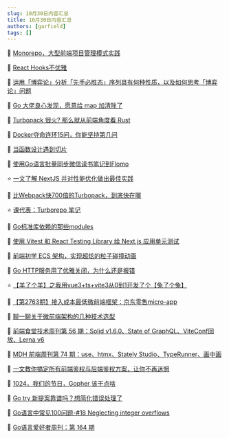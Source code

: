 ```yaml
---
slug: 10月30日内容汇总
title: 10月30日内容汇总
authors: [garfield]
tags: []
---
```


📒 [Monorepo，大型前端项目管理模式实践](https://mp.weixin.qq.com/s/N0CZABDD0TKTmdljH3y74A)

📒 [React Hooks不优雅](https://mp.weixin.qq.com/s/vnq-CIfYtosaj49Nq_wn7A)

📒 [运用「博弈论」分析「先手必胜态」序列具有何种性质，以及如何思考「博弈论」问题](https://mp.weixin.qq.com/s/oDOH-xNojT8_K4RsMLNSuw)

📒 [Go 大佬良心发现，愿意给 map 加清除了](https://mp.weixin.qq.com/s/LnsVooXr-S-EkAoRj_ha5A)

📒 [Turbopack 很火? 那么就从前端角度看 Rust](https://mp.weixin.qq.com/s/-sJmOZ8ObGEe3X9QZNqlWA)

📒 [Docker夺命连环15问，你能坚持第几问](https://mp.weixin.qq.com/s/ll_7eYp_BJ2yJO-7bsR1IQ)

📒 [当函数设计遇到切片](https://mp.weixin.qq.com/s/0jyXab9o2nizmVa9CANLOA)

📒 [使用Go语言批量同步微信读书笔记到Flomo](https://mp.weixin.qq.com/s/4Za4c_XxVLnUlYoqSeU7Aw)

⭐️ [一文了解 NextJS 并对性能优化做出最佳实践](https://mp.weixin.qq.com/s/rH2BqV2v7O-2KYVYNaZU-Q)

📒 [比Webpack快700倍的Turbopack，到底快在哪](https://mp.weixin.qq.com/s/SRp408d-7T8nsPU4WjlMrQ)

⭐️ [课代表：Turborepo 笔记](https://mp.weixin.qq.com/s/beLkwHan2C8BuSArs53cIA)

📒 [Go标准库依赖的那些modules](https://mp.weixin.qq.com/s/n4Xvjrze4lWx8HdSMN20tg)

📒 [使用 Vitest 和 React Testing Library 给 Next.js 应用单元测试](https://juejin.cn/post/7158478077670981662)

📒 [前端初学 ECS 架构，实现超炫的粒子碰撞动画](https://mp.weixin.qq.com/s/zxSv8IpJtR__--pIwwb6AQ)

📒 [Go HTTP服务用了优雅关闭，为什么还是报错](https://mp.weixin.qq.com/s/X4LSkIOjsoyXPB2z8AxtFA)

⭐️ [【羊了个羊】之我用vue3+ts+vite3从0到1开发了个【兔了个兔】](https://juejin.cn/post/7147245442172977189)

📒 [【第2763期】接入成本最低微前端框架：京东零售micro-app](https://mp.weixin.qq.com/s/oDXzrZcHJ_MhqIToqqaTHw)

📒 [聊一聊关于微前端架构的几种技术选型](https://mp.weixin.qq.com/s/l_KKNRUyJANN6wkoC2TlVQ)

📒 [前端食堂技术周刊第 56 期：Solid v1.6.0、State of GraphQL、ViteConf回放、Lerna v6](https://mp.weixin.qq.com/s/UDru9Wxr53FH4sjq9MWBUA)

📒 [MDH 前端周刊第 74 期：use、htmx、Stately Studio、TypeRunner、画中画](https://mp.weixin.qq.com/s/WocipcJ3b1VTg2MYJyRdwA)

📒 [一文教你搞定所有前端鉴权与后端鉴权方案，让你不再迷惘](https://juejin.cn/post/7129298214959710244)

📒 [1024，我们的节日，Gopher 该干点啥](https://mp.weixin.qq.com/s/ipbUy3GBRMFat9jUSssMMw)

📒 [Go try 新提案靠谱吗？想简化错误处理了](https://mp.weixin.qq.com/s/o5F5obAXuFSpKYrn2r1FZw)

📒 [Go语言中常见100问题-#18 Neglecting integer overflows](https://mp.weixin.qq.com/s/KgjK7NJtkJbSRC7ToTJGdA)

📒 [Go语言爱好者周刊：第 164 期](https://mp.weixin.qq.com/s/e-pES-WWY3LJSQI9Cpj30Q)
